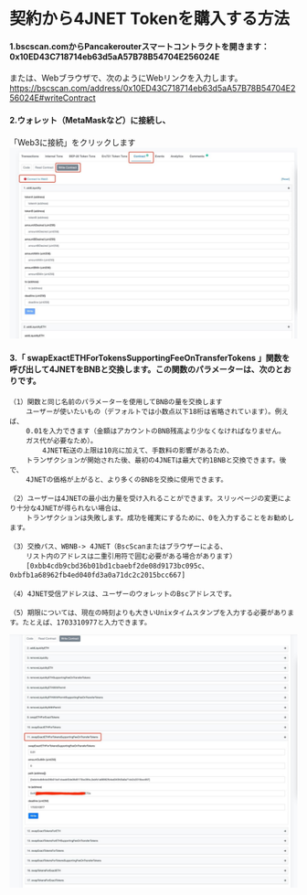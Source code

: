 契約から4JNET Tokenを購入する方法
====

 
#### 1.bscscan.comからPancakerouterスマートコントラクトを開きます：0x10ED43C718714eb63d5aA57B78B54704E256024E
  または、Webブラウザで、次のようにWebリンクを入力します。
  https://bscscan.com/address/0x10ED43C718714eb63d5aA57B78B54704E256024E#writeContract
 

#### 2.ウォレット（MetaMaskなど）に接続し、
  「Web3に接続」をクリックします
  ![Image text](https://raw.githubusercontent.com/4jnet/Operational_Guidelines/main/images/ScreenShot1.jpg)

 
#### 3.「  swapExactETHForTokensSupportingFeeOnTransferTokens  」関数を呼び出して4JNETをBNBと交換します。この関数のパラメーターは、次のとおりです。
    （1）関数と同じ名前のパラメーターを使用してBNBの量を交換します
        ユーザーが使いたいもの（デフォルトでは小数点以下18桁は省略されています）。例えば、
        0.01を入力できます（金額はアカウントのBNB残高より少なくなければなりません。
        ガス代が必要なため）。
            4JNET転送の上限は10兆に加えて、手数料の影響があるため、
        トランザクションが開始された後、最初の4JNETは最大で約1BNBと交換できます。後で、
        4JNETの価格が上がると、より多くのBNBを交換に使用できます。

    （2）ユーザーは4JNETの最小出力量を受け入れることができます。スリッページの変更により十分な4JNETが得られない場合は、
        トランザクションは失敗します。成功を確実にするために、0を入力することをお勧めします。

    （3）交換パス、WBNB-> 4JNET（BscScanまたはブラウザーによる、
        リスト内のアドレスは二重引用符で囲む必要がある場合があります）
        [0xbb4cdb9cbd36b01bd1cbaebf2de08d9173bc095c、0xbfb1a68962fb4ed040fd3a0a71dc2c2015bcc667]

    （4）4JNET受信アドレスは、ユーザーのウォレットのBscアドレスです。

    （5）期限については、現在の時刻よりも大きいUnixタイムスタンプを入力する必要があります。たとえば、1703310977と入力できます。

![Image text](https://raw.githubusercontent.com/4jnet/Operational_Guidelines/main/images/ScreenShot2.jpg)
